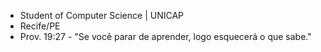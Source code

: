 - Student of Computer Science | UNICAP
- Recife/PE
- Prov. 19:27 - "Se você parar de aprender, logo esquecerá o que sabe."
 
